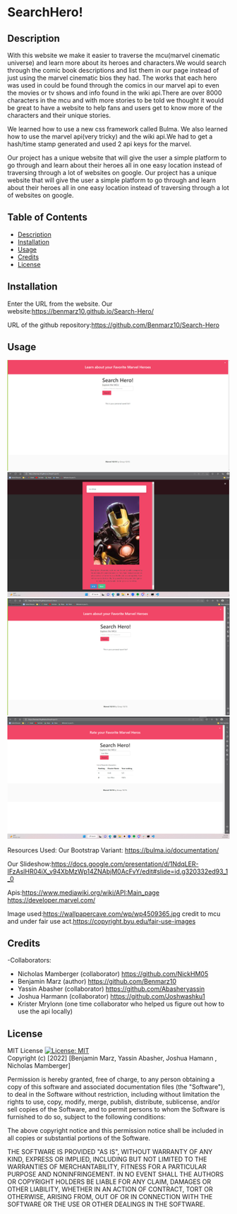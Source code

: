 # SearchHero!

## Description
With this website we make it easier to traverse the mcu(marvel cinematic universe) and learn more about its heroes and characters.We would search through the comic book descriptions and list them in our page instead of just using the marvel cinematic bios they had. The works that each hero was used in could be found through the comics in our marvel api to even the movies or tv shows and info found in the wiki api.There are over 8000 characters in the mcu and with more stories to be told we thought it would be great to have a website to help fans and users get to know more of the characters and their unique stories. 

We learned how to use a new css framework called Bulma. We also learned how to use the marvel api(very tricky) and the wiki api.We had to get a hash/time stamp generated and used 2 api keys for the marvel. 

Our project has a unique website that will give the user a simple platform to go through and learn about their heroes all in one easy location instead of traversing through a lot of websites on google. 
Our project has a unique website that will give the user a simple platform to go through and learn about their heroes all in one easy location instead of traversing through a lot of websites on google. 


## Table of Contents

- [Description](#description)
- [Installation](#installation)
- [Usage](#usage)
- [Credits](#credits)
- [License](#license)

## Installation

Enter the URL from the website. Our website:https://benmarz10.github.io/Search-Hero/

URL of the github repository:https://github.com/Benmarz10/Search-Hero
## Usage
![Screenshot of the page](assets/Images/Website-Page.png)
![Screenshot of the page](assets/Images/SearchHeroIronManexample.png)
![Screenshot of the page](assets/Images/Websitepage.png)
![Screenshot of the page](assets/Images/workingcopyofsavedwebsite.png)


Resources Used:
Our Bootstrap Variant:
https://bulma.io/documentation/

Our Slideshow:https://docs.google.com/presentation/d/1NdqLER-IFzAslHR04iX_v94XbMzWp14ZNAbjM0AcFvY/edit#slide=id.g320332ed93_1_0

Apis:https://www.mediawiki.org/wiki/API:Main_page
https://developer.marvel.com/

Image used:https://wallpapercave.com/wp/wp4509365.jpg
credit to mcu and under fair use act.https://copyright.byu.edu/fair-use-images

## Credits

-Collaborators:
- Nicholas Mamberger (collaborator) https://github.com/NickHM05
- Benjamin Marz (author) https://github.com/Benmarz10
- Yassin Abasher (collaborator) https://github.com/Abasheryassin
- Joshua Harmann (collaborator) https://github.com/Joshwashku1
- Krister Mrylonn (one time collaborator who helped us figure out how to use the api locally)

## License

MIT License
[![License: MIT](https://img.shields.io/badge/License-MIT-yellow.svg)](https://opensource.org/licenses/MIT)
<br>Copyright (c) [2022] [Benjamin Marz, Yassin Abasher, Joshua Hamann , Nicholas Mamberger]

Permission is hereby granted, free of charge, to any person obtaining a copy
of this software and associated documentation files (the "Software"), to deal
in the Software without restriction, including without limitation the rights
to use, copy, modify, merge, publish, distribute, sublicense, and/or sell
copies of the Software, and to permit persons to whom the Software is
furnished to do so, subject to the following conditions:

The above copyright notice and this permission notice shall be included in all
copies or substantial portions of the Software.

THE SOFTWARE IS PROVIDED "AS IS", WITHOUT WARRANTY OF ANY KIND, EXPRESS OR
IMPLIED, INCLUDING BUT NOT LIMITED TO THE WARRANTIES OF MERCHANTABILITY,
FITNESS FOR A PARTICULAR PURPOSE AND NONINFRINGEMENT. IN NO EVENT SHALL THE
AUTHORS OR COPYRIGHT HOLDERS BE LIABLE FOR ANY CLAIM, DAMAGES OR OTHER
LIABILITY, WHETHER IN AN ACTION OF CONTRACT, TORT OR OTHERWISE, ARISING FROM,
OUT OF OR IN CONNECTION WITH THE SOFTWARE OR THE USE OR OTHER DEALINGS IN THE
SOFTWARE.

